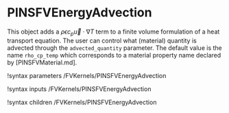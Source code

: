 # PINSFVEnergyAdvection

This object adds a $\rho \epsilon c_p \vec u \cdot \nabla T$ term to a finite volume
formulation of a heat transport equation. The user can control what (material) quantity is
advected through the `advected_quantity` parameter. The default value is the
name `rho_cp_temp` which corresponds to a material property name declared by
[PINSFVMaterial.md].

!syntax parameters /FVKernels/PINSFVEnergyAdvection

!syntax inputs /FVKernels/PINSFVEnergyAdvection

!syntax children /FVKernels/PINSFVEnergyAdvection
